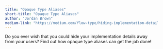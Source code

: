 ```yaml
---
title: "Opaque Type Aliases"
short-title: "Opaque Type Aliases"
author: "Jordan Brown"
medium-link: "https://medium.com/flow-type/hiding-implementation-details-with-flows-new-opaque-type-aliases-feature-40e188c2a3f9"
---
```

Do you ever wish that you could hide your implementation details away
from your users? Find out how opaque type aliases can get the job done!
